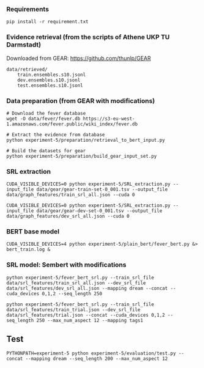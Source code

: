 ### Requirements

```
pip install -r requirement.txt
```

### Evidence retrieval (from the scripts of Athene UKP TU Darmstadt)

Downloaded from GEAR: https://github.com/thunlp/GEAR 

```
data/retrieved/
    train.ensembles.s10.jsonl
    dev.ensembles.s10.jsonl
    test.ensembles.s10.jsonl
```

### Data preparation (from GEAR with modifications)

```
# Download the fever database
wget -O data/fever/fever.db https://s3-eu-west-1.amazonaws.com/fever.public/wiki_index/fever.db

# Extract the evidence from database
python experiment-5/preparation/retrieval_to_bert_input.py

# Build the datasets for gear
python experiment-5/preparation/build_gear_input_set.py

```

### SRL extraction

```
CUDA_VISIBLE_DEVICES=0 python experiment-5/SRL_extraction.py --input_file data/gear/gear-train-set-0_001.tsv --output_file data/graph_features/train_srl_all.json --cuda 0 

CUDA_VISIBLE_DEVICES=0 python experiment-5/SRL_extraction.py --input_file data/gear/gear-dev-set-0_001.tsv --output_file data/graph_features/dev_srl_all.json --cuda 0
```

### BERT base model

```
CUDA_VISIBLE_DEVICES=4 python experiment-5/plain_bert/fever_bert.py &> bert_train.log &
```

### SRL model: Sembert with modifications

```
python experiment-5/fever_bert_srl.py --train_srl_file data/srl_features/train_srl_all.json --dev_srl_file data/srl_features/dev_srl_all.json --mapping dream --concat --cuda_devices 0,1,2 --seq_length 250 

python experiment-5/fever_bert_srl.py --train_srl_file data/srl_features/train_trial.json --dev_srl_file data/srl_features/trial.json --concat --cuda_devices 0,1,2 --seq_length 250 --max_num_aspect 12 --mapping tags1
```

## Test

```
PYTHONPATH=experiment-5 python experiment-5/evaluation/test.py --concat --mapping dream --seq_length 200 --max_num_aspect 12
```